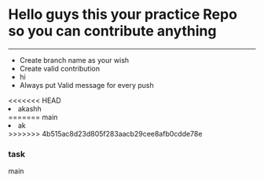 
<h1>Hello guys this your practice Repo so you can contribute anything </h1>
<hr>

<ul>
  <li>Create branch name as your wish</li>
  <li>Create valid contribution</li>
  <li>hi</li>
  <li> Always put Valid message for every push </li>
  </ul>
<<<<<<< HEAD
  <li>akashh</li>
=======
 main
<li>ak</li>
>>>>>>> 4b515ac8d23d805f283aacb29cee8afb0cdde78e
  
  <h3>task</h3>
 main
